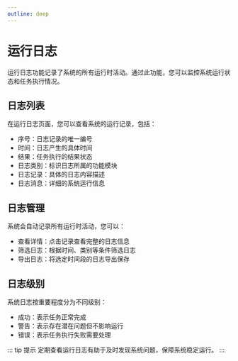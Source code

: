 ```yaml
---
outline: deep
---
```


# 运行日志

运行日志功能记录了系统的所有运行时活动。通过此功能，您可以监控系统运行状态和任务执行情况。

<a-image style="border-radius: 12px" src="/images/usage/system-runlog-001.png" />

## 日志列表

在运行日志页面，您可以查看系统的运行记录，包括：
- 序号：日志记录的唯一编号
- 时间：日志产生的具体时间
- 结果：任务执行的结果状态
- 日志类别：标识日志所属的功能模块
- 日志记录：具体的日志内容描述
- 日志消息：详细的系统运行信息

## 日志管理

系统会自动记录所有运行时活动，您可以：
- 查看详情：点击记录查看完整的日志信息
- 筛选日志：根据时间、类别等条件筛选日志
- 导出日志：将选定时间段的日志导出保存

## 日志级别

系统日志按重要程度分为不同级别：
- 成功：表示任务正常完成
- 警告：表示存在潜在问题但不影响运行
- 错误：表示任务执行失败需要处理

::: tip 提示
定期查看运行日志有助于及时发现系统问题，保障系统稳定运行。
:::